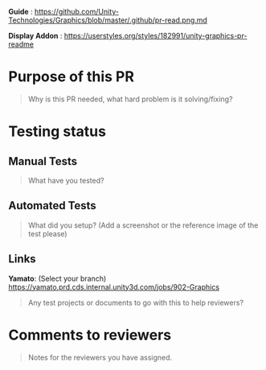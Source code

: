 **Guide** : https://github.com/Unity-Technologies/Graphics/blob/master/.github/pr-read.png.md

**Display Addon** : https://userstyles.org/styles/182991/unity-graphics-pr-readme

# Purpose of this PR

> Why is this PR needed, what hard problem is it solving/fixing?

# Testing status
## Manual Tests
> What have you tested?

## Automated Tests
> What did you setup? (Add a screenshot or the reference image of the test please)

## Links
**Yamato**: (Select your branch) https://yamato.prd.cds.internal.unity3d.com/jobs/902-Graphics
> Any test projects or documents to go with this to help reviewers?

# Comments to reviewers
> Notes for the reviewers you have assigned.
